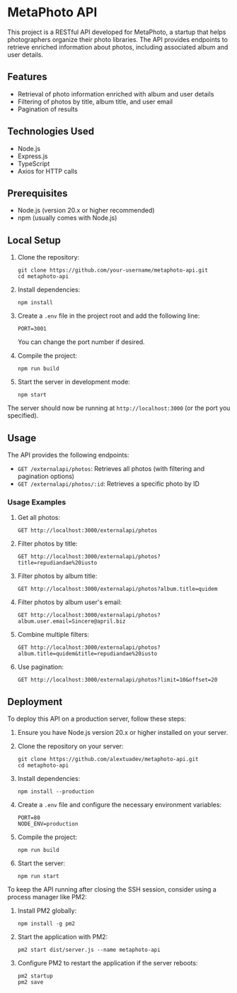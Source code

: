 # MetaPhoto API

This project is a RESTful API developed for MetaPhoto, a startup that helps photographers organize their photo libraries. The API provides endpoints to retrieve enriched information about photos, including associated album and user details.

## Features

- Retrieval of photo information enriched with album and user details
- Filtering of photos by title, album title, and user email
- Pagination of results

## Technologies Used

- Node.js
- Express.js
- TypeScript
- Axios for HTTP calls

## Prerequisites

- Node.js (version 20.x or higher recommended)
- npm (usually comes with Node.js)

## Local Setup

1. Clone the repository:
   ```
   git clone https://github.com/your-username/metaphoto-api.git
   cd metaphoto-api
   ```

2. Install dependencies:
   ```
   npm install
   ```

3. Create a `.env` file in the project root and add the following line:
   ```
   PORT=3001
   ```
   You can change the port number if desired.

4. Compile the project:
   ```
   npm run build
   ```

5. Start the server in development mode:
   ```
   npm start
   ```

The server should now be running at `http://localhost:3000` (or the port you specified).

## Usage

The API provides the following endpoints:

- `GET /externalapi/photos`: Retrieves all photos (with filtering and pagination options)
- `GET /externalapi/photos/:id`: Retrieves a specific photo by ID

### Usage Examples

1. Get all photos:
   ```
   GET http://localhost:3000/externalapi/photos
   ```

2. Filter photos by title:
   ```
   GET http://localhost:3000/externalapi/photos?title=repudiandae%20iusto
   ```

3. Filter photos by album title:
   ```
   GET http://localhost:3000/externalapi/photos?album.title=quidem
   ```

4. Filter photos by album user's email:
   ```
   GET http://localhost:3000/externalapi/photos?album.user.email=Sincere@april.biz
   ```

5. Combine multiple filters:
   ```
   GET http://localhost:3000/externalapi/photos?album.title=quidem&title=repudiandae%20iusto
   ```

6. Use pagination:
   ```
   GET http://localhost:3000/externalapi/photos?limit=10&offset=20
   ```

## Deployment

To deploy this API on a production server, follow these steps:

1. Ensure you have Node.js version 20.x or higher installed on your server.

2. Clone the repository on your server:
   ```
   git clone https://github.com/alextuadev/metaphoto-api.git
   cd metaphoto-api
   ```

3. Install dependencies:
   ```
   npm install --production
   ```

4. Create a `.env` file and configure the necessary environment variables:
   ```
   PORT=80
   NODE_ENV=production
   ```

5. Compile the project:
   ```
   npm run build
   ```

6. Start the server:
   ```
   npm run start
   ```

To keep the API running after closing the SSH session, consider using a process manager like PM2:

1. Install PM2 globally:
   ```
   npm install -g pm2
   ```

2. Start the application with PM2:
   ```
   pm2 start dist/server.js --name metaphoto-api
   ```

3. Configure PM2 to restart the application if the server reboots:
   ```
   pm2 startup
   pm2 save
   ```
